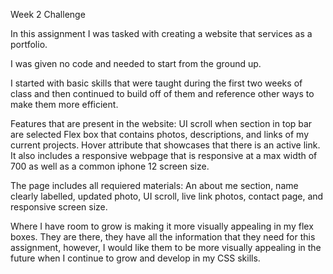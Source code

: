 Week 2 Challenge

In this assignment I was tasked with creating a website that services as a portfolio. 

I was given no code and needed to start from the ground up. 

I started with basic skills that were taught during the first two weeks of class and then continued to build off of them and reference other ways to make them more efficient. 

Features that are present in the website:
UI scroll when section in top bar are selected
Flex box that contains photos, descriptions, and links of my current projects. 
Hover attribute that showcases that there is an active link.
It also includes a responsive webpage that is responsive at a max width of 700 as well as a common iphone 12 screen size. 

The page includes all requiered materials:
An about me section, name clearly labelled, updated photo, UI
scroll, live link photos, contact page, and responsive screen size. 

Where I have room to grow is making it more visually appealing in my flex boxes. They are there, they have all the information that they need for this assignment, however, I would like them to be more visually appealing in the future when I continue to grow and develop in my CSS skills. 